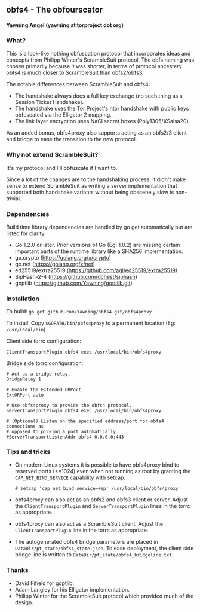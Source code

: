 ## obfs4 - The obfourscator
#### Yawning Angel (yawning at torproject dot org)

### What?

This is a look-like nothing obfuscation protocol that incorporates ideas and
concepts from Philipp Winter's ScrambleSuit protocol.  The obfs naming was
chosen primarily because it was shorter, in terms of protocol ancestery obfs4
is much closer to ScrambleSuit than obfs2/obfs3.

The notable differences between ScrambleSuit and obfs4:

 * The handshake always does a full key exchange (no such thing as a Session
   Ticket Handshake).
 * The handshake uses the Tor Project's ntor handshake with public keys
   obfuscated via the Elligator 2 mapping.
 * The link layer encryption uses NaCl secret boxes (Poly1305/XSalsa20).

As an added bonus, obfs4proxy also supports acting as an obfs2/3 client and
bridge to ease the transition to the new protocol.

### Why not extend ScrambleSuit?

It's my protocol and I'll obfuscate if I want to.

Since a lot of the changes are to the handshaking process, it didn't make sense
to extend ScrambleSuit as writing a server implementation that supported both
handshake variants without being obscenely slow is non-trivial.

### Dependencies

Build time library dependencies are handled by go get automatically but are
listed for clarity.

 * Go 1.2.0 or later.   Prior versions of Go (Eg: 1.0.2) are missing certain
   important parts of the runtime library like a SHA256 implementation.
 * go.crypto (https://golang.org/x/crypto)
 * go.net (https://golang.org/x/net)
 * ed25519/extra25519 (https://github.com/agl/ed25519/extra25519)
 * SipHash-2-4 (https://github.com/dchest/siphash)
 * goptlib (https://github.com/Yawning/goptlib.git)

### Installation

To build:
`go get github.com/Yawning/obfs4.git/obfs4proxy`

To install:
Copy `$GOPATH/bin/obfs4proxy` to a permanent location (Eg: `/usr/local/bin`)

Client side torrc configuration:
```
ClientTransportPlugin obfs4 exec /usr/local/bin/obfs4proxy
```

Bridge side torrc configuration:
```
# Act as a bridge relay.
BridgeRelay 1

# Enable the Extended ORPort
ExtORPort auto

# Use obfs4proxy to provide the obfs4 protocol.
ServerTransportPlugin obfs4 exec /usr/local/bin/obfs4proxy

# (Optional) Listen on the specified address/port for obfs4 connections as
# opposed to picking a port automatically.
#ServerTransportListenAddr obfs4 0.0.0.0:443
```

### Tips and tricks

 * On modern Linux systems it is possible to have obfs4proxy bind to reserved
   ports (<=1024) even when not running as root by granting the
   `CAP_NET_BIND_SERVICE` capability with setcap:

   `# setcap 'cap_net_bind_service=+ep' /usr/local/bin/obfs4proxy`

 * obfs4proxy can also act as an obfs2 and obfs3 client or server.  Adjust the
   `ClientTransportPlugin` and `ServerTransportPlugin` lines in the torrc as
   appropriate.

 * obfs4proxy can also act as a ScrambleSuit client.  Adjust the
   `ClientTransportPlugin` line in the torrc as appropriate.

 * The autogenerated obfs4 bridge parameters are placed in
   `DataDir/pt_state/obfs4_state.json`.  To ease deployment, the client side
   bridge line is written to `DataDir/pt_state/obfs4_bridgeline.txt`.

### Thanks

 * David Fifield for goptlib.
 * Adam Langley for his Elligator implementation.
 * Philipp Winter for the ScrambleSuit protocol which provided much of the
   design.
